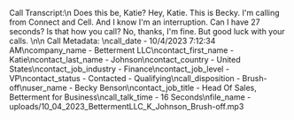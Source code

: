 Call Transcript:\n Does this be, Katie? Hey, Katie. This is Becky. I'm calling from Connect and Cell. And I know I'm an interruption. Can I have 27 seconds? Is that how you call? No, thanks, I'm fine. But good luck with your calls. \n\n Call Metadata: \ncall_date - 10/4/2023 7:12:34 AM\ncompany_name - Betterment LLC\ncontact_first_name - Katie\ncontact_last_name - Johnson\ncontact_country - United States\ncontact_job_industry - Finance\ncontact_job_level - VP\ncontact_status - Contacted - Qualifying\ncall_disposition - Brush-off\nuser_name - Becky Benson\ncontact_job_title - Head Of Sales, Betterment for Business\ncall_talk_time - 16 Seconds\nfile_name - uploads/10_04_2023_BettermentLLC_K_Johnson_Brush-off.mp3
